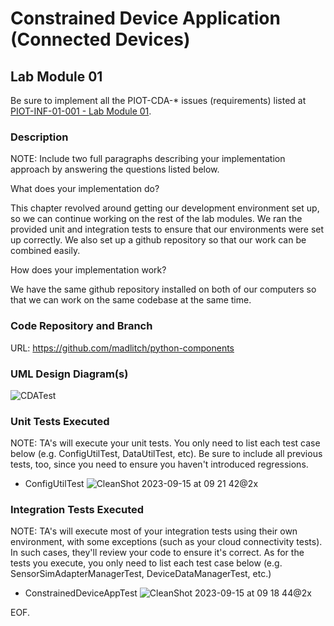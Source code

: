 # Constrained Device Application (Connected Devices)

## Lab Module 01

Be sure to implement all the PIOT-CDA-* issues (requirements) listed at [PIOT-INF-01-001 - Lab Module 01](https://github.com/orgs/programming-the-iot/projects/1#column-9974937).

### Description

NOTE: Include two full paragraphs describing your implementation approach by answering the questions listed below.

What does your implementation do? 

This chapter revolved around getting our development environment set up, so we can continue working on the rest of the lab modules. We ran the provided unit and integration tests to ensure that our environments were set up correctly. We also set up a github repository so that our work can be combined easily.

How does your implementation work?

We have the same github repository installed on both of our computers so that we can work on the same codebase at the same time.

### Code Repository and Branch

URL: https://github.com/madlitch/python-components

### UML Design Diagram(s)

![CDATest](https://github.com/lybamughees/book-exercise-docs/assets/33076159/abfa02b0-c1b7-44a5-9154-7b770242f425)


### Unit Tests Executed

NOTE: TA's will execute your unit tests. You only need to list each test case below
(e.g. ConfigUtilTest, DataUtilTest, etc). Be sure to include all previous tests, too,
since you need to ensure you haven't introduced regressions.

- ConfigUtilTest
![CleanShot 2023-09-15 at 09 21 42@2x](https://github.com/lybamughees/book-exercise-docs/assets/33076159/7ab249bc-885f-4b2e-a52f-3f4a747e3006)

### Integration Tests Executed

NOTE: TA's will execute most of your integration tests using their own environment, with
some exceptions (such as your cloud connectivity tests). In such cases, they'll review
your code to ensure it's correct. As for the tests you execute, you only need to list each
test case below (e.g. SensorSimAdapterManagerTest, DeviceDataManagerTest, etc.)

- ConstrainedDeviceAppTest
![CleanShot 2023-09-15 at 09 18 44@2x](https://github.com/lybamughees/book-exercise-docs/assets/33076159/45bf691b-f1ed-4741-8ae0-4663f7ae7304)

EOF.
